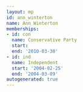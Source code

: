 ```yaml
---
layout: mp
id: ann_winterton
name: Ann Winterton
memberships:
- id: con
  name: Conservative Party
  start: 
  end: '2010-03-30'
- id: ind
  name: Independent
  start: '2004-02-25'
  end: '2004-03-09'
autogenerated: true
---
```

